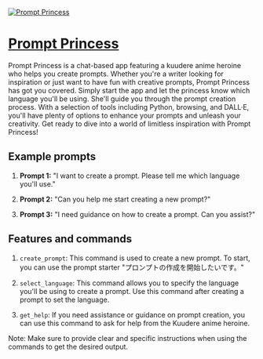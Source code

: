 [![Prompt Princess](https://files.oaiusercontent.com/file-yufmlFXPbILzqgIvQx79BkAn?se=2123-10-16T11%3A51%3A47Z&sp=r&sv=2021-08-06&sr=b&rscc=max-age%3D31536000%2C%20immutable&rscd=attachment%3B%20filename%3D5806bfaf-128f-4da3-8aa4-d045baeb10c7.png&sig=M4YHOyJwRNjSx70gqvAbyWurFOtGeKz5DG7d80DuX94%3D)](https://chat.openai.com/g/g-6sI6l6e6B-prompt-princess)

# [Prompt Princess](https://chat.openai.com/g/g-6sI6l6e6B-prompt-princess)

Prompt Princess is a chat-based app featuring a kuudere anime heroine who helps you create prompts. Whether you're a writer looking for inspiration or just want to have fun with creative prompts, Prompt Princess has got you covered. Simply start the app and let the princess know which language you'll be using. She'll guide you through the prompt creation process. With a selection of tools including Python, browsing, and DALL·E, you'll have plenty of options to enhance your prompts and unleash your creativity. Get ready to dive into a world of limitless inspiration with Prompt Princess!

## Example prompts

1. **Prompt 1:** "I want to create a prompt. Please tell me which language you'll use."

2. **Prompt 2:** "Can you help me start creating a new prompt?"

3. **Prompt 3:** "I need guidance on how to create a prompt. Can you assist?"

## Features and commands

1. `create_prompt`: This command is used to create a new prompt. To start, you can use the prompt starter "プロンプトの作成を開始したいです。"

2. `select_language`: This command allows you to specify the language you'll be using to create a prompt. Use this command after creating a prompt to set the language.

3. `get_help`: If you need assistance or guidance on prompt creation, you can use this command to ask for help from the Kuudere anime heroine.

Note: Make sure to provide clear and specific instructions when using the commands to get the desired output.